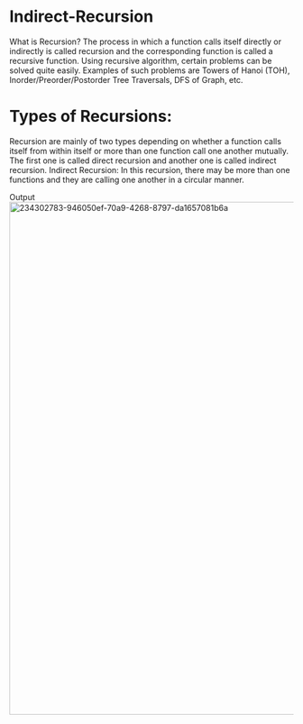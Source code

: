 # Indirect-Recursion


What is Recursion?
The process in which a function calls itself directly or indirectly is called recursion and the corresponding function is called a recursive function. Using recursive algorithm, certain problems can be solved quite easily. Examples of such problems are Towers of Hanoi (TOH), Inorder/Preorder/Postorder Tree Traversals, DFS of Graph, etc.

# Types of Recursions:
Recursion are mainly of two types depending on whether a function calls itself from within itself or more than one function call one another mutually. 
The first one is called direct recursion and another one is called indirect recursion.
Indirect Recursion: In this recursion, there may be more than one functions and they are calling one another in a circular manner.


Output
<img width="910" alt="234302783-946050ef-70a9-4268-8797-da1657081b6a" src="https://user-images.githubusercontent.com/96248783/234407852-1823f836-7cdd-4bb5-a271-e5d2814c4e78.png">

